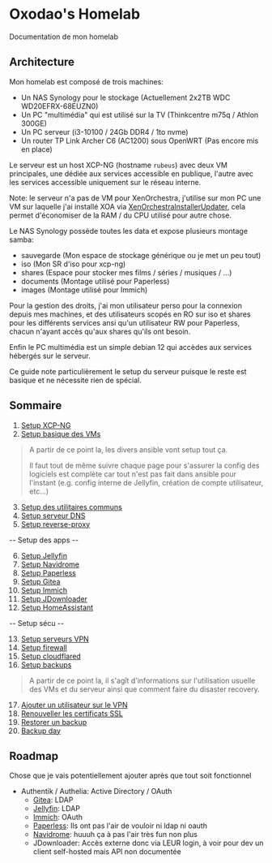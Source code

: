# Oxodao's Homelab

Documentation de mon homelab

## Architecture

Mon homelab est composé de trois machines:
- Un NAS Synology pour le stockage (Actuellement 2x2TB WDC WD20EFRX-68EUZN0)
- Un PC "multimédia" qui est utilisé sur la TV (Thinkcentre m75q / Athlon 300GE)
- Un PC serveur (i3-10100 / 24Gb DDR4 / 1to nvme)
- Un router TP Link Archer C6 (AC1200) sous OpenWRT (Pas encore mis en place)

Le serveur est un host XCP-NG (hostname `rubeus`) avec deux VM principales, une dédiée aux services accessible en publique, l'autre avec les services accessible uniquement sur le réseau interne.

Note: le serveur n'a pas de VM pour XenOrchestra, j'utilise sur mon PC une VM sur laquelle j'ai installé XOA via [XenOrchestraInstallerUpdater](https://github.com/ronivay/XenOrchestraInstallerUpdater), cela permet d'économiser de la RAM / du CPU utilisé pour autre chose.

Le NAS Synology possède toutes les data et expose plusieurs montage samba:
- sauvegarde (Mon espace de stockage générique ou je met un peu tout)
- iso (Mon SR d'iso pour xcp-ng)
- shares (Espace pour stocker mes films / séries / musiques / ...)
- documents (Montage utilisé pour Paperless)
- images (Montage utilisé pour Immich)

Pour la gestion des droits, j'ai mon utilisateur perso pour la connexion depuis mes machines, et des utilisateurs scopés en RO sur iso et shares pour les différents services ansi qu'un utilisateur RW pour Paperless, chacun n'ayant accès qu'aux shares qu'ils ont besoin.

Enfin le PC multimédia est un simple debian 12 qui accèdes aux services hébergés sur le serveur.

Ce guide note particulièrement le setup du serveur puisque le reste est basique et ne nécessite rien de spécial.

## Sommaire

1. [Setup XCP-NG](docs/setup_xcp.md)
2. [Setup basique des VMs](docs/setup_vm.md)

> A partir de ce point la, les divers ansible
> vont setup tout ça.
>
> Il faut tout de même suivre chaque page pour s'assurer
> la config des logiciels est complète car tout n'est
> pas fait dans ansible pour l'instant (e.g. config
> interne de Jellyfin, création de compte utilisateur, etc...)

3. [Setup des utilitaires communs](docs/setup_common.md)
4. [Setup serveur DNS](docs/setup_dns.md)
5. [Setup reverse-proxy](docs/setup_reverseproxy.md)

-- Setup des apps --

6. [Setup Jellyfin](docs/setup_jellyfin.md)
7. [Setup Navidrome](docs/setup_navidrome.md)
8. [Setup Paperless](docs/setup_paperless.md)
9. [Setup Gitea](docs/setup_gitea.md)
10. [Setup Immich](docs/setup_immich.md)
11. [Setup JDownloader](docs/setup_jdownloader.md)
12. [Setup HomeAssistant](docs/setup_ha.md)

-- Setup sécu --

13. [Setup serveurs VPN](docs/setup_vpn.md)
14. [Setup firewall](docs/setup_firewall.md)
15. [Setup cloudflared](docs/setup_cloudflared.md)
16. [Setup backups](docs/setup_backups.md)

> A partir de ce point la, il s'agît d'informations sur
> l'utilisation usuelle des VMs et du serveur ainsi que
> comment faire du disaster recovery.

17. [Ajouter un utilisateur sur le VPN](docs/add_user_vpn.md)
18. [Renouveller les certificats SSL](docs/renew_ssl.md)
19. [Restorer un backup](docs/disaster_recovery.md)
20. [Backup day](docs/backup_day.md)

## Roadmap

Chose que je vais potentiellement ajouter après que tout soit fonctionnel

- Authentik / Authelia: Active Directory / OAuth
    - [Gitea](https://docs.gitea.com/usage/authentication): LDAP
    - [Jellyfin](https://github.com/jellyfin/jellyfin-plugin-ldapauth): LDAP
    - [Immich](https://www.reddit.com/r/selfhosted/comments/zrkokx/immich_and_ldap/): OAuth
    - [Paperless](https://github.com/paperless-ngx/paperless-ngx/pull/100): Ils ont pas l'air de vouloir ni ldap ni oauth
    - [Navidrome](https://github.com/navidrome/navidrome/pull/590): huuuh ça à pas l'air très fun non plus
    - JDownloader: Accès externe donc via LEUR login, à voir pour dev un client self-hosted mais API non documentée
